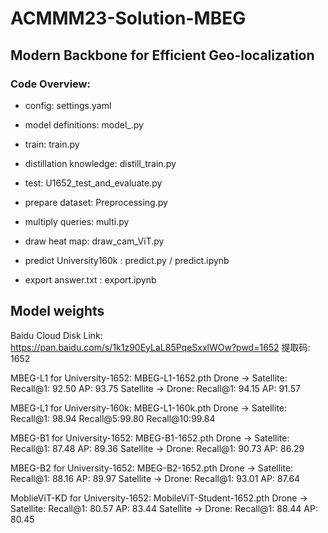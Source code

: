 # ACMMM23-Solution-MBEG

## Modern Backbone for Efficient Geo-localization

### Code Overview:

- config: settings.yaml
- model definitions: model_.py
- train: train.py 
- distillation knowledge: distill_train.py
- test: U1652_test_and_evaluate.py
- prepare dataset: Preprocessing.py
- multiply queries: multi.py
- draw heat map: draw_cam_ViT.py

- predict University160k : predict.py / predict.ipynb
- export answer.txt : export.ipynb

## Model weights
Baidu Cloud Disk Link: https://pan.baidu.com/s/1k1z90EyLaL85PqeSxxlWOw?pwd=1652 提取码: 1652 

MBEG-L1 for University-1652: MBEG-L1-1652.pth
Drone -> Satellite: Recall@1:  92.50   AP: 93.75
Satellite -> Drone: Recall@1:  94.15   AP: 91.57

MBEG-L1 for University-160k: MBEG-L1-160k.pth
Drone -> Satellite: Recall@1:  98.94	Recall@5:99.80	 Recall@10:99.84

MBEG-B1 for University-1652: MBEG-B1-1652.pth
Drone -> Satellite: Recall@1:  87.48   AP: 89.36
Satellite -> Drone: Recall@1:  90.73   AP: 86.29

MBEG-B2 for University-1652: MBEG-B2-1652.pth
Drone -> Satellite: Recall@1:  88.16   AP: 89.97
Satellite -> Drone: Recall@1:  93.01   AP: 87.64

MoblieViT-KD for University-1652: MobileViT-Student-1652.pth
Drone -> Satellite: Recall@1:  80.57   AP: 83.44
Satellite -> Drone: Recall@1:  88.44   AP: 80.45
   

